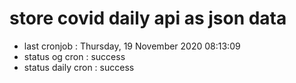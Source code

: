 # store covid daily api as json data

- last cronjob : Thursday, 19 November 2020 08:13:09
- status og cron : success
- status daily cron : success
      
      